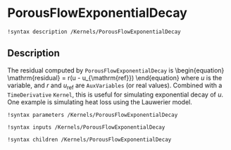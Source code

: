 # PorousFlowExponentialDecay

`!syntax description /Kernels/PorousFlowExponentialDecay`

## Description

The residual computed by `PorousFlowExponentialDecay` is
\begin{equation}
\mathrm{residual} = r(u - u_{\mathrm{ref}})
\end{equation}
where $u$ is the variable, and $r$ and $u_{\mathrm{ref}}$ are `AuxVariables` (or real values).  Combined with a `TimeDerivative` `Kernel`, this is useful for simulating exponential decay of $u$.  One example is simulating heat loss using the Lauwerier  model.

`!syntax parameters /Kernels/PorousFlowExponentialDecay`

`!syntax inputs /Kernels/PorousFlowExponentialDecay`

`!syntax children /Kernels/PorousFlowExponentialDecay`
